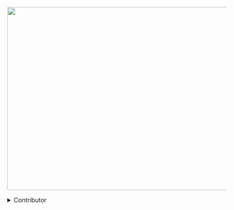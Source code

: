 <p align="center">
<img src="https://i.postimg.cc/PfZgJtKQ/24b299166bade74f279fec65acb9b78f-1.jpg" width="890" height="420"/>
</p>

<details>
<summary>
  Contributor
</summary>
<table>
  <tr>
    <td align="center"><a href="https://rr018.vercel.app"><img src="https://i.postimg.cc/dD4pjVSH/rizki.jpg" width="125px;" alt=""/><br /><sub><b>RR018</b></sub></a><br /><a href="#content-rizkiramadhan4617" title="Content"></a></td>
</tr>
</table>
</details>

